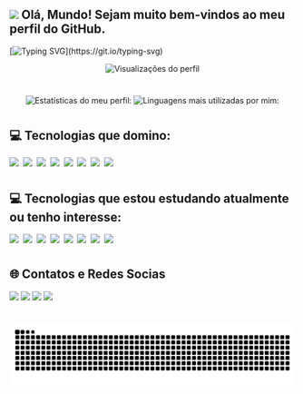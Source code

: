 ## <img src="https://raw.githubusercontent.com/kaueMarques/kaueMarques/master/hi.gif" width="30px"> Olá, Mundo! Sejam muito bem-vindos ao meu perfil do GitHub.

[![Typing SVG](https://readme-typing-svg.demolab.com?font=Fira+Code&pause=1000&color=7467EE&random=false&width=800&height=35&lines=Meu+nome+é+Geovanna+Mickaella!;Sou+uma+Desenvolvedora+Web+Full+Stack+com+foco+em+Frontend!;)](https://git.io/typing-svg)

<p align="center"> <img src="https://komarev.com/ghpvc/?username=gvmckl&color=7467EE" alt="Visualizações do perfil"/> <p>

#

<p align="center">
<img width="400em" height="150px" src="https://github-readme-stats.vercel.app/api?username=gvmckl&show_icons=true&theme=dark" alt="Estatísticas do meu perfil:"/>
<img width="500em" height="150px" src="https://github-readme-stats.vercel.app/api/top-langs/?username=gvmckl&layout=compact&theme=dark" alt="Linguagens mais utilizadas por mim:"/>
</p>

#

## 💻 Tecnologias que domino:

<img src="https://cdn.jsdelivr.net/gh/devicons/devicon/icons/mysql/mysql-original-wordmark.svg" width="50px"/>&nbsp;
<img src="https://cdn.jsdelivr.net/gh/devicons/devicon/icons/git/git-original.svg" width="50px"/>&nbsp;
<img src="https://cdn.jsdelivr.net/gh/devicons/devicon/icons/javascript/javascript-original.svg" width="50px"/>&nbsp;
<img src="https://cdn.jsdelivr.net/gh/devicons/devicon/icons/nodejs/nodejs-original.svg" width="50px"/>&nbsp;
<img src="https://cdn.jsdelivr.net/gh/devicons/devicon@latest/icons/axios/axios-plain.svg" width="50px"/>&nbsp;
<img src="https://cdn.jsdelivr.net/gh/devicons/devicon/icons/html5/html5-original.svg" width="50px"/>&nbsp;
<img src="https://cdn.jsdelivr.net/gh/devicons/devicon/icons/css3/css3-original.svg" width="50px"/>&nbsp;
<img src="https://cdn.jsdelivr.net/gh/devicons/devicon@latest/icons/react/react-original.svg" width="50px"/>&nbsp;

#

## 💻 Tecnologias que estou estudando atualmente ou tenho interesse:

<img src="https://cdn.jsdelivr.net/gh/devicons/devicon/icons/python/python-original-wordmark.svg" width="50px"/>&nbsp;
<img src="https://cdn.jsdelivr.net/gh/devicons/devicon@latest/icons/typescript/typescript-original.svg" width="50px"/>&nbsp;
<img src="https://cdn.jsdelivr.net/gh/devicons/devicon@latest/icons/tailwindcss/tailwindcss-original.svg" width="50px"/>&nbsp;
<img src="https://cdn.jsdelivr.net/gh/devicons/devicon/icons/java/java-original.svg" width="50px"/>&nbsp;
<img src="https://cdn.jsdelivr.net/gh/devicons/devicon@latest/icons/mongodb/mongodb-original.svg" width="50px"/>&nbsp;
<img src="https://cdn.jsdelivr.net/gh/devicons/devicon@latest/icons/c/c-original.svg" width="50px"/>&nbsp;
<img src="https://cdn.jsdelivr.net/gh/devicons/devicon@latest/icons/cplusplus/cplusplus-original.svg" width="50px"/>&nbsp;
<img src="https://cdn.jsdelivr.net/gh/devicons/devicon@latest/icons/csharp/csharp-original.svg" width="50px"/>&nbsp;

#

## 🌐 Contatos e Redes Socias 

<div> 
  <a href="https://www.instagram.com/gvmckl/" target="_blank"><img src="https://img.shields.io/badge/-Instagram-%237467EE?style=for-the-badge&logo=instagram&logoColor=white" target="_blank"></a>
  <a href="mailto:gvmckl@gmail.com"><img src="https://img.shields.io/badge/-Gmail-%237467EE?style=for-the-badge&logo=gmail&logoColor=white" target="_blank"></a>
  <a href="www.linkedin.com/in/geovanna-mickaella-076338262" target="_blank"><img src="https://img.shields.io/badge/-LinkedIn-%237467EE?style=for-the-badge&logo=linkedin&logoColor=white" target="_blank"></a> 
    <a href="https://open.spotify.com/user/31mnhk2dnxn3632rgbcswsllcu2y" target="_blank"><img src="https://img.shields.io/badge/-spotify-%237467EE?style=for-the-badge&logo=spotify&logoColor=white" target="_blank"></a>
</div>

# 

<picture align="center">
  <source media="(prefers-color-scheme: dark)" srcset="https://raw.githubusercontent.com/gvmckl/gvmckl/output/github-contribution-grid-snake-dark.svg">
  <source media="(prefers-color-scheme: light)" srcset="https://raw.githubusercontent.com/gvmckl/gvmckl/output/github-contribution-grid-snake-dark.svg">
  <img align="center" alt="github contribution grid snake animation" src="https://raw.githubusercontent.com/gvmckl/gvmckl/output/github-contribution-grid-snake.svg">
</picture>
